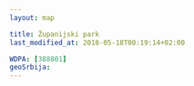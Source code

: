 ```yaml
---
layout: map

title: Županijski park
last_modified_at: 2018-05-18T00:19:14+02:00

WDPA: [388801]
geoSrbija:
---
```

